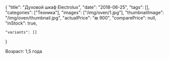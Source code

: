 {
    "title": "Духовой шкаф  Electrolux",
    "date": "2018-06-25",
    "tags": [],
    "categories": ["Техника"],
    "images": ["/img/oven/1.jpg"],
    "thumbnailImage": "/img/oven/thumbnail.jpg",
    "actualPrice": "₪ 900",
    "comparePrice": null,
    "inStock": true,
	
    "variants": []
}

Возраст: 1,5 года


